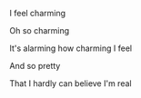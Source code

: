 I feel charming

Oh so charming

It's alarming how charming I feel

And so pretty

That I hardly can believe I'm real